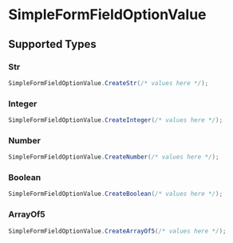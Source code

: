 # SimpleFormFieldOptionValue


## Supported Types

### Str

```csharp
SimpleFormFieldOptionValue.CreateStr(/* values here */);
```

### Integer

```csharp
SimpleFormFieldOptionValue.CreateInteger(/* values here */);
```

### Number

```csharp
SimpleFormFieldOptionValue.CreateNumber(/* values here */);
```

### Boolean

```csharp
SimpleFormFieldOptionValue.CreateBoolean(/* values here */);
```

### ArrayOf5

```csharp
SimpleFormFieldOptionValue.CreateArrayOf5(/* values here */);
```
